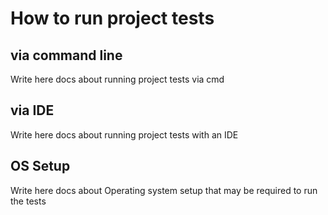 # How to run project tests


## via command line

Write here docs about running project tests via cmd

## via IDE

Write here docs about running project tests with an IDE

## OS Setup

Write here docs about Operating system setup that may be required to run the tests
